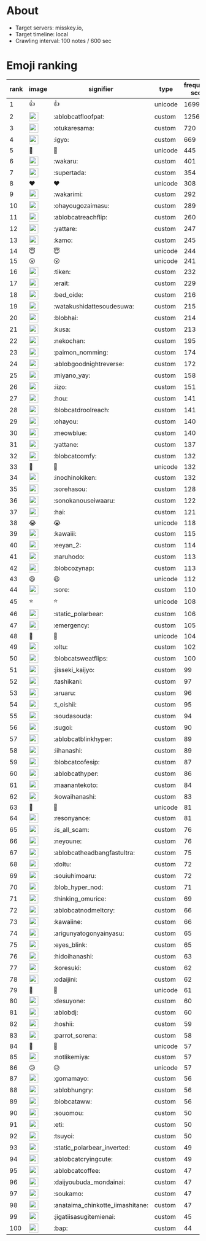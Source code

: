 # About
- Target servers: misskey.io,
- Target timeline: local
- Crawling interval: 100 notes / 600 sec

# Emoji ranking

|rank|image|signifier|type|frequency score|
|----|----|----|----|----|
|1|👍|👍|unicode|1699|
|2|<img height="24" src="https://misskey.io/emoji/ablobcatfloofpat.webp">|:ablobcatfloofpat:|custom|1256|
|3|<img height="24" src="https://misskey.io/emoji/otukaresama.webp">|:otukaresama:|custom|720|
|4|<img height="24" src="https://misskey.io/emoji/igyo.webp">|:igyo:|custom|669|
|5|🎉|🎉|unicode|445|
|6|<img height="24" src="https://misskey.io/emoji/wakaru.webp">|:wakaru:|custom|401|
|7|<img height="24" src="https://misskey.io/emoji/supertada.webp">|:supertada:|custom|354|
|8|❤|❤|unicode|308|
|9|<img height="24" src="https://misskey.io/emoji/wakarimi.webp">|:wakarimi:|custom|292|
|10|<img height="24" src="https://misskey.io/emoji/ohayougozaimasu.webp">|:ohayougozaimasu:|custom|289|
|11|<img height="24" src="https://misskey.io/emoji/ablobcatreachflip.webp">|:ablobcatreachflip:|custom|260|
|12|<img height="24" src="https://misskey.io/emoji/yattare.webp">|:yattare:|custom|247|
|13|<img height="24" src="https://misskey.io/emoji/kamo.webp">|:kamo:|custom|245|
|14|😇|😇|unicode|244|
|15|😮|😮|unicode|241|
|16|<img height="24" src="https://misskey.io/emoji/tiken.webp">|:tiken:|custom|232|
|17|<img height="24" src="https://misskey.io/emoji/erait.webp">|:erait:|custom|229|
|18|<img height="24" src="https://misskey.io/emoji/bed_oide.webp">|:bed_oide:|custom|216|
|19|<img height="24" src="https://misskey.io/emoji/watakushidattesoudesuwa.webp">|:watakushidattesoudesuwa:|custom|215|
|20|<img height="24" src="https://misskey.io/emoji/blobhai.webp">|:blobhai:|custom|214|
|21|<img height="24" src="https://misskey.io/emoji/kusa.webp">|:kusa:|custom|213|
|22|<img height="24" src="https://misskey.io/emoji/nekochan.webp">|:nekochan:|custom|195|
|23|<img height="24" src="https://misskey.io/emoji/paimon_nomming.webp">|:paimon_nomming:|custom|174|
|24|<img height="24" src="https://misskey.io/emoji/ablobgoodnightreverse.webp">|:ablobgoodnightreverse:|custom|172|
|25|<img height="24" src="https://misskey.io/emoji/miyano_yay.webp">|:miyano_yay:|custom|158|
|26|<img height="24" src="https://misskey.io/emoji/iizo.webp">|:iizo:|custom|151|
|27|<img height="24" src="https://misskey.io/emoji/hou.webp">|:hou:|custom|141|
|28|<img height="24" src="https://misskey.io/emoji/blobcatdroolreach.webp">|:blobcatdroolreach:|custom|141|
|29|<img height="24" src="https://misskey.io/emoji/ohayou.webp">|:ohayou:|custom|140|
|30|<img height="24" src="https://misskey.io/emoji/meowblue.webp">|:meowblue:|custom|140|
|31|<img height="24" src="https://misskey.io/emoji/yattane.webp">|:yattane:|custom|137|
|32|<img height="24" src="https://misskey.io/emoji/blobcatcomfy.webp">|:blobcatcomfy:|custom|132|
|33|🤯|🤯|unicode|132|
|34|<img height="24" src="https://misskey.io/emoji/inochinokiken.webp">|:inochinokiken:|custom|132|
|35|<img height="24" src="https://misskey.io/emoji/sorehasou.webp">|:sorehasou:|custom|128|
|36|<img height="24" src="https://misskey.io/emoji/sonokanouseiwaaru.webp">|:sonokanouseiwaaru:|custom|122|
|37|<img height="24" src="https://misskey.io/emoji/hai.webp">|:hai:|custom|121|
|38|😭|😭|unicode|118|
|39|<img height="24" src="https://misskey.io/emoji/kawaiii.webp">|:kawaiii:|custom|115|
|40|<img height="24" src="https://misskey.io/emoji/eeyan_2.webp">|:eeyan_2:|custom|114|
|41|<img height="24" src="https://misskey.io/emoji/naruhodo.webp">|:naruhodo:|custom|113|
|42|<img height="24" src="https://misskey.io/emoji/blobcozynap.webp">|:blobcozynap:|custom|113|
|43|😆|😆|unicode|112|
|44|<img height="24" src="https://misskey.io/emoji/sore.webp">|:sore:|custom|110|
|45|⭐|⭐|unicode|108|
|46|<img height="24" src="https://misskey.io/emoji/static_polarbear.webp">|:static_polarbear:|custom|106|
|47|<img height="24" src="https://misskey.io/emoji/emergency.webp">|:emergency:|custom|105|
|48|🥴|🥴|unicode|104|
|49|<img height="24" src="https://misskey.io/emoji/oltu.webp">|:oltu:|custom|102|
|50|<img height="24" src="https://misskey.io/emoji/blobcatsweatflips.webp">|:blobcatsweatflips:|custom|100|
|51|<img height="24" src="https://misskey.io/emoji/jisseki_kaijyo.webp">|:jisseki_kaijyo:|custom|99|
|52|<img height="24" src="https://misskey.io/emoji/tashikani.webp">|:tashikani:|custom|97|
|53|<img height="24" src="https://misskey.io/emoji/aruaru.webp">|:aruaru:|custom|96|
|54|<img height="24" src="https://misskey.io/emoji/t_oishii.webp">|:t_oishii:|custom|95|
|55|<img height="24" src="https://misskey.io/emoji/soudasouda.webp">|:soudasouda:|custom|94|
|56|<img height="24" src="https://misskey.io/emoji/sugoi.webp">|:sugoi:|custom|90|
|57|<img height="24" src="https://misskey.io/emoji/ablobcatblinkhyper.webp">|:ablobcatblinkhyper:|custom|89|
|58|<img height="24" src="https://misskey.io/emoji/iihanashi.webp">|:iihanashi:|custom|89|
|59|<img height="24" src="https://misskey.io/emoji/blobcatcofesip.webp">|:blobcatcofesip:|custom|87|
|60|<img height="24" src="https://misskey.io/emoji/ablobcathyper.webp">|:ablobcathyper:|custom|86|
|61|<img height="24" src="https://misskey.io/emoji/maanantekoto.webp">|:maanantekoto:|custom|84|
|62|<img height="24" src="https://misskey.io/emoji/kowaihanashi.webp">|:kowaihanashi:|custom|83|
|63|🤔|🤔|unicode|81|
|64|<img height="24" src="https://misskey.io/emoji/resonyance.webp">|:resonyance:|custom|81|
|65|<img height="24" src="https://misskey.io/emoji/is_all_scam.webp">|:is_all_scam:|custom|76|
|66|<img height="24" src="https://misskey.io/emoji/neyoune.webp">|:neyoune:|custom|76|
|67|<img height="24" src="https://misskey.io/emoji/ablobcatheadbangfastultra.webp">|:ablobcatheadbangfastultra:|custom|75|
|68|<img height="24" src="https://misskey.io/emoji/doltu.webp">|:doltu:|custom|72|
|69|<img height="24" src="https://misskey.io/emoji/souiuhimoaru.webp">|:souiuhimoaru:|custom|72|
|70|<img height="24" src="https://misskey.io/emoji/blob_hyper_nod.webp">|:blob_hyper_nod:|custom|71|
|71|<img height="24" src="https://misskey.io/emoji/thinking_omurice.webp">|:thinking_omurice:|custom|69|
|72|<img height="24" src="https://misskey.io/emoji/ablobcatnodmeltcry.webp">|:ablobcatnodmeltcry:|custom|66|
|73|<img height="24" src="https://misskey.io/emoji/kawaiine.webp">|:kawaiine:|custom|66|
|74|<img height="24" src="https://misskey.io/emoji/arigunyatogonyainyasu.webp">|:arigunyatogonyainyasu:|custom|65|
|75|<img height="24" src="https://misskey.io/emoji/eyes_blink.webp">|:eyes_blink:|custom|65|
|76|<img height="24" src="https://misskey.io/emoji/hidoihanashi.webp">|:hidoihanashi:|custom|63|
|77|<img height="24" src="https://misskey.io/emoji/koresuki.webp">|:koresuki:|custom|62|
|78|<img height="24" src="https://misskey.io/emoji/odaijini.webp">|:odaijini:|custom|62|
|79|👀|👀|unicode|61|
|80|<img height="24" src="https://misskey.io/emoji/desuyone.webp">|:desuyone:|custom|60|
|81|<img height="24" src="https://misskey.io/emoji/ablobdj.webp">|:ablobdj:|custom|60|
|82|<img height="24" src="https://misskey.io/emoji/hoshii.webp">|:hoshii:|custom|59|
|83|<img height="24" src="https://misskey.io/emoji/parrot_sorena.webp">|:parrot_sorena:|custom|58|
|84|🍮|🍮|unicode|57|
|85|<img height="24" src="https://misskey.io/emoji/notlikemiya.webp">|:notlikemiya:|custom|57|
|86|😥|😥|unicode|57|
|87|<img height="24" src="https://misskey.io/emoji/gomamayo.webp">|:gomamayo:|custom|56|
|88|<img height="24" src="https://misskey.io/emoji/ablobhungry.webp">|:ablobhungry:|custom|56|
|89|<img height="24" src="https://misskey.io/emoji/blobcataww.webp">|:blobcataww:|custom|56|
|90|<img height="24" src="https://misskey.io/emoji/souomou.webp">|:souomou:|custom|50|
|91|<img height="24" src="https://misskey.io/emoji/eti.webp">|:eti:|custom|50|
|92|<img height="24" src="https://misskey.io/emoji/tsuyoi.webp">|:tsuyoi:|custom|50|
|93|<img height="24" src="https://misskey.io/emoji/static_polarbear_inverted.webp">|:static_polarbear_inverted:|custom|49|
|94|<img height="24" src="https://misskey.io/emoji/ablobcatcryingcute.webp">|:ablobcatcryingcute:|custom|49|
|95|<img height="24" src="https://misskey.io/emoji/ablobcatcoffee.webp">|:ablobcatcoffee:|custom|47|
|96|<img height="24" src="https://misskey.io/emoji/daijyoubuda_mondainai.webp">|:daijyoubuda_mondainai:|custom|47|
|97|<img height="24" src="https://misskey.io/emoji/soukamo.webp">|:soukamo:|custom|47|
|98|<img height="24" src="https://misskey.io/emoji/anataima_chinkotte_iimashitane.webp">|:anataima_chinkotte_iimashitane:|custom|47|
|99|<img height="24" src="https://misskey.io/emoji/jigatiisasugitemienai.webp">|:jigatiisasugitemienai:|custom|45|
|100|<img height="24" src="https://misskey.io/emoji/bap.webp">|:bap:|custom|44|
